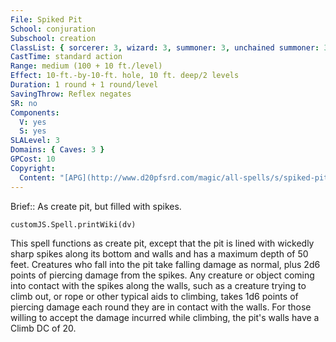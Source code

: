 ```yaml
---
File: Spiked Pit
School: conjuration
Subschool: creation
ClassList: { sorcerer: 3, wizard: 3, summoner: 3, unchained summoner: 3 }
CastTime: standard action
Range: medium (100 + 10 ft./level)
Effect: 10-ft.-by-10-ft. hole, 10 ft. deep/2 levels
Duration: 1 round + 1 round/level
SavingThrow: Reflex negates
SR: no
Components:
  V: yes
  S: yes
SLALevel: 3
Domains: { Caves: 3 }
GPCost: 10
Copyright:
  Content: "[APG](http://www.d20pfsrd.com/magic/all-spells/s/spiked-pit)"
---
```

Brief:: As create pit, but filled with spikes.

```dataviewjs
customJS.Spell.printWiki(dv)
```

This spell functions as create pit, except that the pit is lined with wickedly sharp spikes along its bottom and walls and has a maximum depth of 50 feet. Creatures who fall into the pit take falling damage as normal, plus 2d6 points of piercing damage from the spikes. Any creature or object coming into contact with the spikes along the walls, such as a creature trying to climb out, or rope or other typical aids to climbing, takes 1d6 points of piercing damage each round they are in contact with the walls. For those willing to accept the damage incurred while climbing, the pit's walls have a Climb DC of 20.
